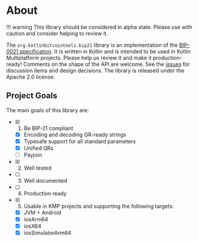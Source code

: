 # About

!!! warning
    This library should be considered in alpha state. Please use with caution and consider helping to review it.


The `org.kotlinbitcointools.bip21` library is an implementation of the [BIP-0021 specification]. It is written in Kotlin and is intended to be used in Kotlin Multiplatform projects. Please help us review it and make it production-ready! Comments on the shape of the API are welcome. See the [issues] for discussion items and design decisions. The library is released under the Apache 2.0 license.

## Project Goals

The main goals of this library are:
       
  - [x] 1. Be BIP-21 compliant
    - [x] Encoding and decoding QR-ready strings
    - [x] Typesafe support for all standard parameters
    - [x] Unified QRs
    - [ ] Payjoin
  - [x] 2. Well tested
  - [ ] 3. Well documented
  - [ ] 4. Production ready
  - [x] 5. Usable in KMP projects and supporting the following targets:
    - [x] JVM + Android
    - [x] iosArm64
    - [x] iosX64
    - [x] iosSimulatorArm64

[BIP-0021 specification]: https://github.com/bitcoin/bips/blob/master/bip-0021.mediawiki
[issues]: https://github.com/kotlin-bitcoin-tools/bip21/issues
